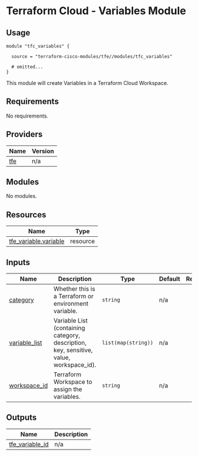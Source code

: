 # Terraform Cloud - Variables Module

## Usage

```hcl
module "tfc_variables" {

  source = "terraform-cisco-modules/tfe//modules/tfc_variables"

  # omitted...
}
```

This module will create Variables in a Terraform Cloud Workspace.

<!-- BEGINNING OF PRE-COMMIT-TERRAFORM DOCS HOOK -->
## Requirements

No requirements.

## Providers

| Name | Version |
|------|---------|
| <a name="provider_tfe"></a> [tfe](#provider\_tfe) | n/a |

## Modules

No modules.

## Resources

| Name | Type |
|------|------|
| [tfe_variable.variable](https://registry.terraform.io/providers/hashicorp/tfe/latest/docs/resources/variable) | resource |

## Inputs

| Name | Description | Type | Default | Required |
|------|-------------|------|---------|:--------:|
| <a name="input_category"></a> [category](#input\_category) | Whether this is a Terraform or environment variable. | `string` | n/a | yes |
| <a name="input_variable_list"></a> [variable\_list](#input\_variable\_list) | Variable List (containing category, description, key, sensitive, value, workspace\_id). | `list(map(string))` | n/a | yes |
| <a name="input_workspace_id"></a> [workspace\_id](#input\_workspace\_id) | Terraform Workspace to assign the variables. | `string` | n/a | yes |

## Outputs

| Name | Description |
|------|-------------|
| <a name="output_tfe_variable_id"></a> [tfe\_variable\_id](#output\_tfe\_variable\_id) | n/a |
<!-- END OF PRE-COMMIT-TERRAFORM DOCS HOOK -->
